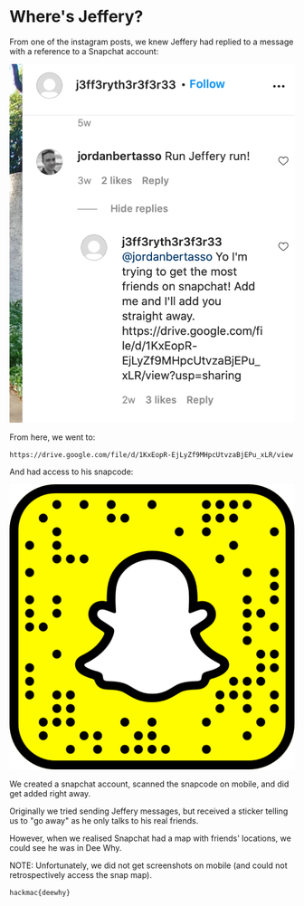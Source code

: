 # Where's Jeffery?

From one of the instagram posts, we knew Jeffery had replied to a message with a reference to a Snapchat account:

![1](1.jpg)

From here, we went to:
```
https://drive.google.com/file/d/1KxEopR-EjLyZf9MHpcUtvzaBjEPu_xLR/view
```
And had access to his snapcode:

![2](2.jpg)

We created a snapchat account, scanned the snapcode on mobile, and did get added right away. 

Originally we tried sending Jeffery messages, but received a sticker telling us to "go away" as he only talks to his real friends.

However, when we realised Snapchat had a map with friends' locations, we could see he was in Dee Why.

NOTE: Unfortunately, we did not get screenshots on mobile (and could not retrospectively access the snap map).

```
hackmac{deewhy}
```
